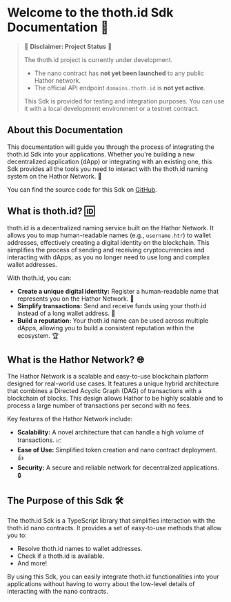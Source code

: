 # Welcome to the thoth.id Sdk Documentation 👋

> 🚧 **Disclaimer: Project Status** 🚧
>
> The thoth.id project is currently under development.
> * The nano contract has **not yet been launched** to any public Hathor network.
> * The official API endpoint `domains.thoth.id` is **not yet active**.
>
> This Sdk is provided for testing and integration purposes. You can use it with a local development environment or a testnet contract.

## About this Documentation

This documentation will guide you through the process of integrating the thoth.id Sdk into your applications. Whether you're building a new decentralized application (dApp) or integrating with an existing one, this Sdk provides all the tools you need to interact with the thoth.id naming system on the Hathor Network. 🚀

You can find the source code for this Sdk on [GitHub](https://github.com/jackal-thothid/thoth-id-sdk).

## What is thoth.id? 🆔

thoth.id is a decentralized naming service built on the Hathor Network. It allows you to map human-readable names (e.g., `username.htr`) to wallet addresses, effectively creating a digital identity on the blockchain. This simplifies the process of sending and receiving cryptocurrencies and interacting with dApps, as you no longer need to use long and complex wallet addresses.

With thoth.id, you can:

*   **Create a unique digital identity:** Register a human-readable name that represents you on the Hathor Network. 👤
*   **Simplify transactions:** Send and receive funds using your thoth.id instead of a long wallet address. 💸
*   **Build a reputation:** Your thoth.id name can be used across multiple dApps, allowing you to build a consistent reputation within the ecosystem. 🏆

## What is the Hathor Network? 🌐

The Hathor Network is a scalable and easy-to-use blockchain platform designed for real-world use cases. It features a unique hybrid architecture that combines a Directed Acyclic Graph (DAG) of transactions with a blockchain of blocks. This design allows Hathor to be highly scalable and to process a large number of transactions per second with no fees.

Key features of the Hathor Network include:

*   **Scalability:** A novel architecture that can handle a high volume of transactions. 📈
*   **Ease of Use:** Simplified token creation and nano contract deployment. 👍
*   **Security:** A secure and reliable network for decentralized applications. 🔒

## The Purpose of this Sdk 🛠️

The thoth.id Sdk is a TypeScript library that simplifies interaction with the thoth.id nano contracts. It provides a set of easy-to-use methods that allow you to:

*   Resolve thoth.id names to wallet addresses.
*   Check if a thoth.id is available.
*   And more!

By using this Sdk, you can easily integrate thoth.id functionalities into your applications without having to worry about the low-level details of interacting with the nano contracts.